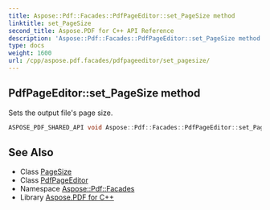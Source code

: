```yaml
---
title: Aspose::Pdf::Facades::PdfPageEditor::set_PageSize method
linktitle: set_PageSize
second_title: Aspose.PDF for C++ API Reference
description: 'Aspose::Pdf::Facades::PdfPageEditor::set_PageSize method. Sets the output file''s page size in C++.'
type: docs
weight: 1600
url: /cpp/aspose.pdf.facades/pdfpageeditor/set_pagesize/
---
```

## PdfPageEditor::set_PageSize method


Sets the output file's page size.

```cpp
ASPOSE_PDF_SHARED_API void Aspose::Pdf::Facades::PdfPageEditor::set_PageSize(System::SharedPtr<Aspose::Pdf::PageSize> value)
```

## See Also

* Class [PageSize](../../../aspose.pdf/pagesize/)
* Class [PdfPageEditor](../)
* Namespace [Aspose::Pdf::Facades](../../)
* Library [Aspose.PDF for C++](../../../)
